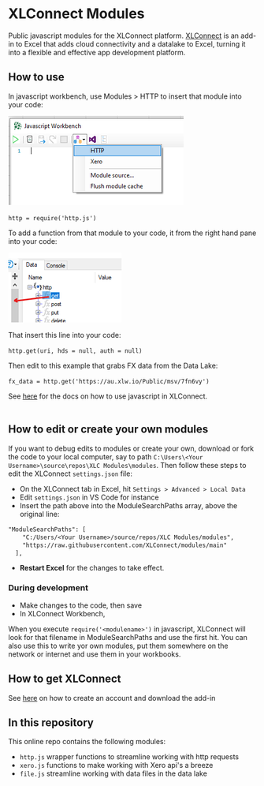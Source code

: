 # XLConnect Modules
Public javascript modules for the XLConnect platform. 
[XLConnect](https://www.xlconnect.net) is an add-in to Excel that adds cloud connectivity and a datalake to Excel, turning it into a flexible and effective app development platform. 

## How to use 
In javascript workbench, use Modules > HTTP to insert that module into your code: 

![](InsertModule.png)

`http = require('http.js')`

To add a function from that module to your code, it from the right hand pane into your code: 

![](DragModulesFunction.png)

That insert this line into your code:

`http.get(uri, hds = null, auth = null)`

Then edit to this example that grabs FX data from the Data Lake:

`fx_data = http.get('https://au.xlw.io/Public/msv/7fn6vy')`

See [here](http://docs.xlconnect.net/javascript/) for the docs on how to use javascript in XLConnect. 
<br/>
<br/>

## How to edit or  create your own modules
If you want to debug edits to modules or create your own, download or fork the code to your local computer, say to path `C:\Users\<Your Username>\source\repos\XLC Modules\modules`. 
Then follow these steps to edit the XLConnect `settings.json` file:

* On the XLConnect tab in Excel, hit `Settings > Advanced > Local Data`
* Edit `settings.json` in VS Code for instance
* Insert the path above into the ModuleSearchPaths array, above the original line:
```
"ModuleSearchPaths": [
    "C:/Users/<Your Username>/source/repos/XLC Modules/modules",
    "https://raw.githubusercontent.com/XLConnect/modules/main"
  ],
```

* **Restart Excel** for the changes to take effect. 

### During development
* Make changes to the code, then save 
* In XLConnect Workbench, 

When you execute `require('<modulename>')` in javascript, XLConnect will look for that filename in ModuleSearchPaths and use the first hit. You can also use this to write yor own modules, put them somewhere on the network or internet and use them in your workbooks. 



## How to get XLConnect 
See [here](http://docs.xlconnect.net/) on how to create an account and download the add-in 

## In this repository
This online repo contains the following modules:
* `http.js` wrapper functions to streamline working with http requests 
* `xero.js` functions to make working with Xero api's a breeze
* `file.js` streamline working with data files in the data lake 

